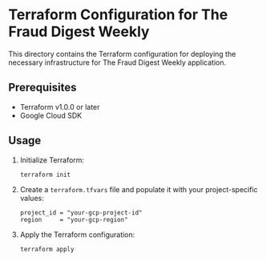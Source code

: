 
# Terraform Configuration for The Fraud Digest Weekly

This directory contains the Terraform configuration for deploying the necessary infrastructure for The Fraud Digest Weekly application.

## Prerequisites

- Terraform v1.0.0 or later
- Google Cloud SDK

## Usage

1.  Initialize Terraform:

    ```bash
    terraform init
    ```

2.  Create a `terraform.tfvars` file and populate it with your project-specific values:

    ```hcl
    project_id = "your-gcp-project-id"
    region     = "your-gcp-region"
    ```

3.  Apply the Terraform configuration:

    ```bash
    terraform apply
    ```
